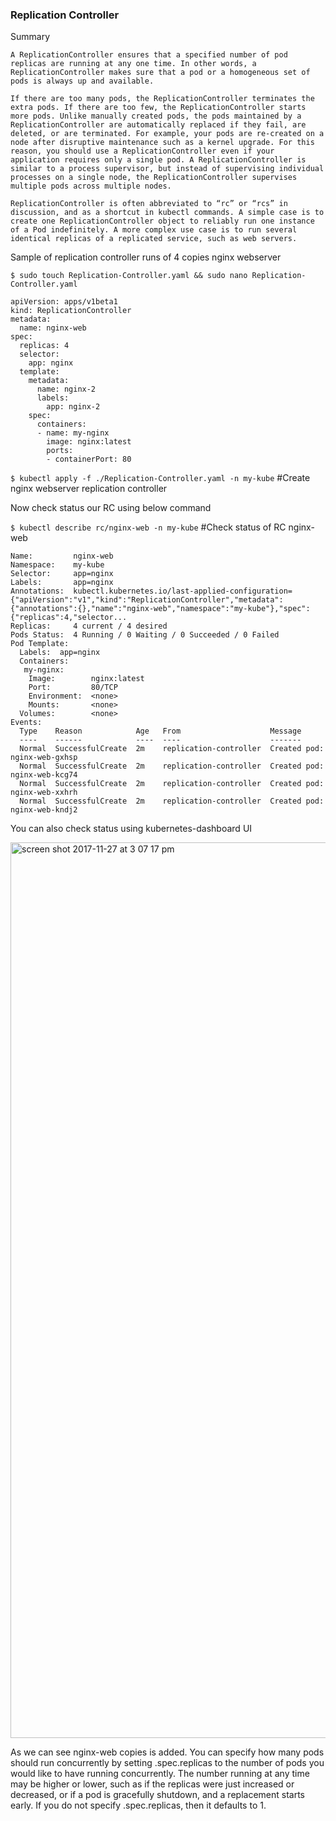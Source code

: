 ### Replication Controller

Summary 

`A ReplicationController ensures that a specified number of pod replicas are running at any one time. In other words, a ReplicationController makes sure that a pod or a homogeneous set of pods is always up and available.`

`If there are too many pods, the ReplicationController terminates the extra pods. If there are too few, the ReplicationController starts more pods. Unlike manually created pods, the pods maintained by a ReplicationController are automatically replaced if they fail, are deleted, or are terminated. For example, your pods are re-created on a node after disruptive maintenance such as a kernel upgrade. For this reason, you should use a ReplicationController even if your application requires only a single pod. A ReplicationController is similar to a process supervisor, but instead of supervising individual processes on a single node, the ReplicationController supervises multiple pods across multiple nodes.`

`ReplicationController is often abbreviated to “rc” or “rcs” in discussion, and as a shortcut in kubectl commands.
A simple case is to create one ReplicationController object to reliably run one instance of a Pod indefinitely. A more complex use case is to run several identical replicas of a replicated service, such as web servers.`


Sample of replication controller runs of 4 copies nginx webserver

`$ sudo touch Replication-Controller.yaml && sudo nano Replication-Controller.yaml`

    apiVersion: apps/v1beta1
    kind: ReplicationController
    metadata:
      name: nginx-web
    spec:
      replicas: 4
      selector:
        app: nginx
      template:
        metadata:
          name: nginx-2
          labels:
            app: nginx-2
        spec:
          containers:
          - name: my-nginx
            image: nginx:latest
            ports:
            - containerPort: 80
            
  
  `$ kubectl apply -f ./Replication-Controller.yaml -n my-kube` #Create nginx webserver replication controller
  
  Now check status our RC using below command
  
  `$ kubectl describe rc/nginx-web -n my-kube` #Check status of RC nginx-web
  
```shell  
Name:         nginx-web
Namespace:    my-kube
Selector:     app=nginx
Labels:       app=nginx
Annotations:  kubectl.kubernetes.io/last-applied-configuration={"apiVersion":"v1","kind":"ReplicationController","metadata":{"annotations":{},"name":"nginx-web","namespace":"my-kube"},"spec":{"replicas":4,"selector...
Replicas:     4 current / 4 desired
Pods Status:  4 Running / 0 Waiting / 0 Succeeded / 0 Failed
Pod Template:
  Labels:  app=nginx
  Containers:
   my-nginx:
    Image:        nginx:latest
    Port:         80/TCP
    Environment:  <none>
    Mounts:       <none>
  Volumes:        <none>
Events:
  Type    Reason            Age   From                    Message
  ----    ------            ----  ----                    -------
  Normal  SuccessfulCreate  2m    replication-controller  Created pod: nginx-web-gxhsp
  Normal  SuccessfulCreate  2m    replication-controller  Created pod: nginx-web-kcg74
  Normal  SuccessfulCreate  2m    replication-controller  Created pod: nginx-web-xxhrh
  Normal  SuccessfulCreate  2m    replication-controller  Created pod: nginx-web-kndj2
  ```
  
 You can also check status using kubernetes-dashboard UI
 
 <img width="1433" alt="screen shot 2017-11-27 at 3 07 17 pm" src="https://user-images.githubusercontent.com/32785359/33256505-e4b36700-d384-11e7-81ff-aedba26d6d20.png">
 
As we can see nginx-web copies is added.
You can specify how many pods should run concurrently by setting .spec.replicas to the number of pods you would like to have running concurrently. The number running at any time may be higher or lower, such as if the replicas were just increased or decreased, or if a pod is gracefully shutdown, and a replacement starts early.
If you do not specify .spec.replicas, then it defaults to 1.



